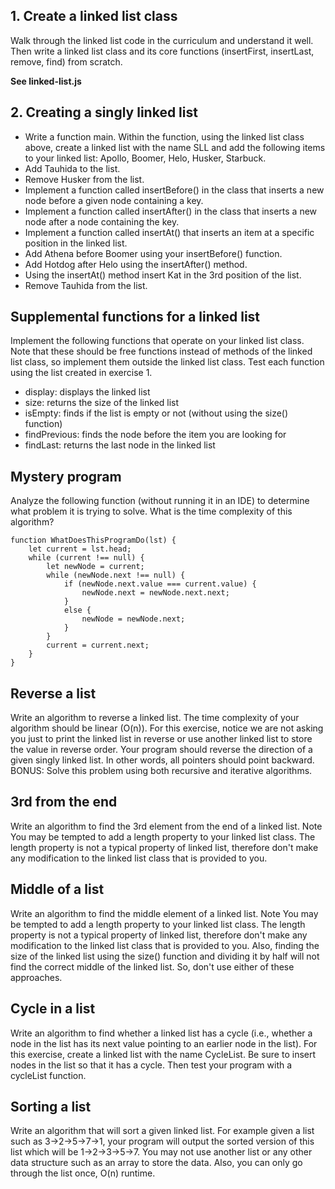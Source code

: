 ## 1. Create a linked list class
Walk through the linked list code in the curriculum and understand it well. Then write a linked list class and its core functions (insertFirst, insertLast, remove, find) from scratch.

**See linked-list.js**

## 2. Creating a singly linked list
* Write a function main. Within the function, using the linked list class above, create a linked list with the name SLL and add the following items to your linked list: Apollo, Boomer, Helo, Husker, Starbuck.
* Add Tauhida to the list.
* Remove Husker from the list.
* Implement a function called insertBefore() in the class that inserts a new node before a given node containing a key.
* Implement a function called insertAfter() in the class that inserts a new node after a node containing the key.
* Implement a function called insertAt() that inserts an item at a specific position in the linked list.
* Add Athena before Boomer using your insertBefore() function.
* Add Hotdog after Helo using the insertAfter() method.
* Using the insertAt() method insert Kat in the 3rd position of the list.
* Remove Tauhida from the list.

## Supplemental functions for a linked list
Implement the following functions that operate on your linked list class. Note that these should be free functions instead of methods of the linked list class, so implement them outside the linked list class. Test each function using the list created in exercise 1.

* display: displays the linked list
* size: returns the size of the linked list
* isEmpty: finds if the list is empty or not (without using the size() function)
* findPrevious: finds the node before the item you are looking for
* findLast: returns the last node in the linked list

## Mystery program
Analyze the following function (without running it in an IDE) to determine what problem it is trying to solve. What is the time complexity of this algorithm?

```
function WhatDoesThisProgramDo(lst) {
    let current = lst.head;
    while (current !== null) {
        let newNode = current;
        while (newNode.next !== null) {
            if (newNode.next.value === current.value) {
                newNode.next = newNode.next.next;
            }
            else {
                newNode = newNode.next;
            }
        }
        current = current.next;
    }
}
```

## Reverse a list
Write an algorithm to reverse a linked list. The time complexity of your algorithm should be linear (O(n)). For this exercise, notice we are not asking you just to print the linked list in reverse or use another linked list to store the value in reverse order. Your program should reverse the direction of a given singly linked list. In other words, all pointers should point backward. BONUS: Solve this problem using both recursive and iterative algorithms.

## 3rd from the end
Write an algorithm to find the 3rd element from the end of a linked list. Note You may be tempted to add a length property to your linked list class. The length property is not a typical property of linked list, therefore don't make any modification to the linked list class that is provided to you.

## Middle of a list
Write an algorithm to find the middle element of a linked list. Note You may be tempted to add a length property to your linked list class. The length property is not a typical property of linked list, therefore don't make any modification to the linked list class that is provided to you. Also, finding the size of the linked list using the size() function and dividing it by half will not find the correct middle of the linked list. So, don't use either of these approaches.

## Cycle in a list
Write an algorithm to find whether a linked list has a cycle (i.e., whether a node in the list has its next value pointing to an earlier node in the list). For this exercise, create a linked list with the name CycleList. Be sure to insert nodes in the list so that it has a cycle. Then test your program with a cycleList function.

## Sorting a list
Write an algorithm that will sort a given linked list. For example given a list such as 3->2->5->7->1, your program will output the sorted version of this list which will be 1->2->3->5->7. You may not use another list or any other data structure such as an array to store the data. Also, you can only go through the list once, O(n) runtime.